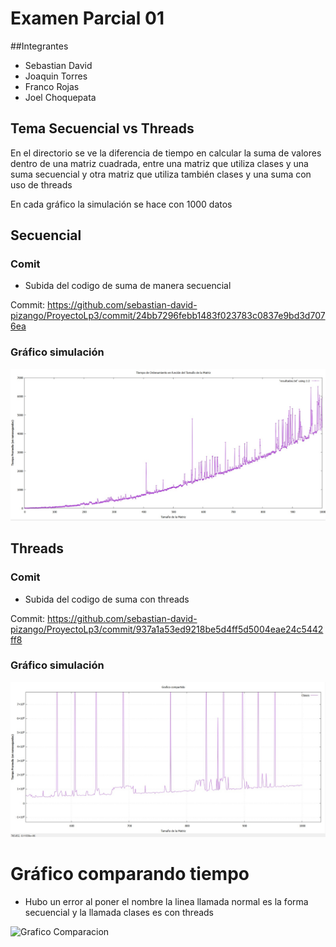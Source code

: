 # Examen Parcial 01

##Integrantes

- Sebastian David
- Joaquin Torres
- Franco Rojas
- Joel Choquepata

## Tema Secuencial vs Threads 

En el directorio se ve la diferencia de tiempo en calcular la suma de valores dentro de una matriz cuadrada, entre una matriz que utiliza clases y una suma secuencial y otra matriz que utiliza también clases y una suma con uso de threads

En cada gráfico la simulación se hace con 1000 datos

## Secuencial

### Comit

- Subida del codigo de suma de manera secuencial 

Commit: https://github.com/sebastian-david-pizango/ProyectoLp3/commit/24bb7296febb1483f023783c0837e9bd3d7076ea

### Gráfico simulación 

![Grafico sin](https://github.com/sebastian-david-pizango/ProyectoLp3/blob/master/Parcial/sin%20threads.jpeg)

## Threads

### Comit

- Subida del codigo de suma con threads

Commit: https://github.com/sebastian-david-pizango/ProyectoLp3/commit/937a1a53ed9218be5d4ff5d5004eae24c5442ff8

### Gráfico simulación

![Grafico con](https://github.com/sebastian-david-pizango/ProyectoLp3/blob/master/Parcial/Con%20threads.jpeg)

# Gráfico comparando tiempo

- Hubo un error al poner el nombre la linea llamada normal es la forma secuencial y la llamada clases es con threads

![Grafico Comparacion](https://github.com/sebastian-david-pizango/ProyectoLp3/blob/master/Parcial/Comparación.jpeg)

